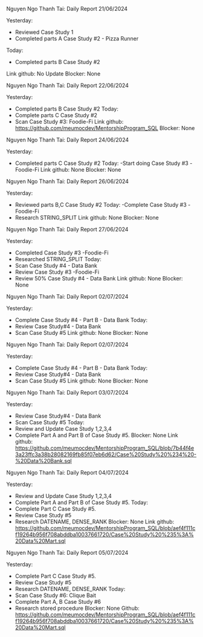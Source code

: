 
Nguyen Ngo Thanh Tai: Daily Report 21/06/2024

Yesterday:
- Reviewed Case Study 1
- Completed parts A Case Study #2 - Pizza Runner

Today:
- Completed parts B Case Study #2

Link github: No Update
Blocker: None

Nguyen Ngo Thanh Tai: Daily Report 22/06/2024

Yesterday:
- Completed parts B Case Study #2
Today:
- Complete parts C Case Study #2
- Scan Case Study #3: Foodie-Fi
Link github: https://github.com/meumocdev/MentorshipProgram_SQL
Blocker: None

Nguyen Ngo Thanh Tai: Daily Report 24/06/2024

Yesterday:
- Completed parts C Case Study #2
Today:
-Start doing Case Study #3 -Foodie-Fi
Link github: None
Blocker: None

Nguyen Ngo Thanh Tai: Daily Report 26/06/2024

Yesterday:
- Reviewed parts B,C Case Study #2
Today:
-Complete Case Study #3 -Foodie-Fi
- Research STRING_SPLIT
Link github: None
Blocker: None


Nguyen Ngo Thanh Tai: Daily Report 27/06/2024

Yesterday:
- Completed Case Study #3 -Foodie-Fi
- Researched STRING_SPLIT
Today:
- Scan Case Study #4 - Data Bank
- Review Case Study #3 -Foodie-Fi
- Review 50% Case Study #4 - Data Bank
Link github: None
Blocker: None

Nguyen Ngo Thanh Tai: Daily Report 02/07/2024

Yesterday:
- Complete Case Study #4 - Part B - Data Bank
Today:
- Review Case Study#4 - Data Bank
- Scan Case Study #5
Link github: None
Blocker: None

Nguyen Ngo Thanh Tai: Daily Report 02/07/2024

Yesterday:
- Complete Case Study #4 - Part B - Data Bank
Today:
- Review Case Study#4 - Data Bank
- Scan Case Study #5
Link github: None
Blocker: None

Nguyen Ngo Thanh Tai: Daily Report 03/07/2024

Yesterday:
- Review Case Study#4 - Data Bank
- Scan Case Study #5
Today:
- Review and Update Case Study 1,2,3,4
- Complete Part A and Part B of Case Study #5.
Blocker: None
Link github: https://github.com/meumocdev/MentorshipProgram_SQL/blob/7b44f4e3a23ffc3a38b28082169fb85f07eb6d62/Case%20Study%20%234%20-%20Data%20Bank.sql

Nguyen Ngo Thanh Tai: Daily Report 04/07/2024

Yesterday:
- Review and Update Case Study 1,2,3,4
- Complete Part A and Part B of Case Study #5.
Today:
- Complete Part C Case Study #5.
- Review Case Study #5
- Research DATENAME, DENSE_RANK
Blocker: None
Link github: https://github.com/meumocdev/MentorshipProgram_SQL/blob/aef4f111cf19264b956f708abddba10037661720/Case%20Study%20%235%3A%20Data%20Mart.sql

Nguyen Ngo Thanh Tai: Daily Report 05/07/2024

Yesterday:
- Complete Part C Case Study #5.
- Review Case Study #5
- Research DATENAME, DENSE_RANK
Today:
- Scan Case Study #6: Clique Bait
- Complete Part A, B  Case Study #6
- Research stored procedure
Blocker: None
Github: https://github.com/meumocdev/MentorshipProgram_SQL/blob/aef4f111cf19264b956f708abddba10037661720/Case%20Study%20%235%3A%20Data%20Mart.sql
